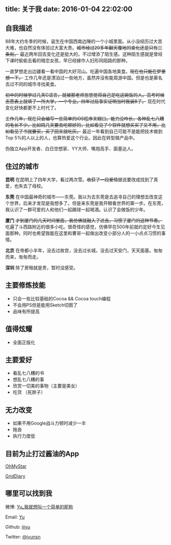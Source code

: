 title: 关于我
date: 2016-01-04 22:02:00
---

## 自我描述

88年大约冬季的时候，诞生在中国西南边陲的一个小城里面。从小没经历过大苦大难，也自然没有体验过大富大贵。~~城市经过20多年翻天覆地的变化还是只有三条街。~~ 最近两年回去变化还是挺大的，不过增添了陌生感。这种陌生感就是曾经下课时偷偷去看的暗恋女孩，早已经嫁作人妇形同陌路的那种。

一直梦想走出边疆看一看中国的大好河山。吃遍中国各地美食。~~现在也只能在梦里想一下。~~ 工作几年还是漂泊过一些地方，虽然并没有能周游中国。但是也是慕名去过不同的城市寻找美食。

~~初中的时候学过几天C语言，就被那老师忽悠觉得自己是吃这碗饭的人。高考时候志愿表上就填了一所大学，一个专业。四年过后事实证明当时我装B了。~~ 现在时代变化好快都更不上时代了。

~~工作几年，现在只会编写一些简单的iOS程序来糊口。能力没咋长，各种乱七八糟的毛长不少。比如隔几天要去吃顿好的，比如看见了个软件就想买买了又不用，比如看见了书就要买，买了回来就吃灰。~~
最近一年看到自己可能不是能把技术做到Top 5%的人以上的人，也算热爱这个行业。因此在转型做产品中。


伪独立App开发者、白日空想家、YY大师、嘴炮高手、面基达人。

## 住过的城市

**昆明**
在昆明上了四年大学，看过两次雪。~~收获了一段爱情~~据说要改成找到了真爱，也失去了母校。

**东莞**
在中国最神奇的城市——东莞。我以为去东莞是去追寻自己的理想去改变这个世界，后来才发现是我想多了。但是来东莞是我开眼看世界的第一步。在东莞，我认识了一群可爱的人和他们一起踢球一起喝酒。认识了会做饭的少年。

**厦门**
~~才到厦门的几天时间里面，我仿佛就融入了进去，习惯了厦门的这种节奏。~~ 吃遍了斗西路附近的很多小吃。很奇怪的感觉，仿佛早在500年前就约定好今生见面那种。同时也希望我能在这里和曹哥一起做出改变小部分人的一小点点习惯的事情。

**北京**
在帝都小半年，没去过故宫，没去过长城，没去过天安门，天天面基。匆匆而来，匆匆而走。

**深圳**
除了房租就是贵，暂时没感受。


## 主要修炼技能

* 只会一些比较基础的Cocoa && Cocoa touch编程
* 不会用PS但是能用Sketch切图了
* 品味有所提高

## 值得炫耀

* 全面正版化

## 主要爱好

- 看乱七八糟的书
- 想乱七八糟的事
- 欣赏一切美的事物（主要是美女）
- 吃货 （死胖子）

## 无力改变

* 如果不用Google战斗力顿时减少一半
* 拖沓
* 执行力度低

## 目前为止打过酱油的App

[OhMyStar](https://itunes.apple.com/us/app/oh-my-star/id788446112?l=en&mt=12)

[GridDiary](https://itunes.apple.com/us/app/grid-diary-simplest-way-to/id597077261?mt=8)

## 哪里可以找到我

微博: [Yu_我就想叫一个简单的昵称](http://weibo.com/iyunsn)

Email: [Yu](yu@ohmyapps.com)

Github: [iiiyu](https://github.com/iiiyu)

Twitter: [@iyunsn](https://twitter.com/iyunsn)
